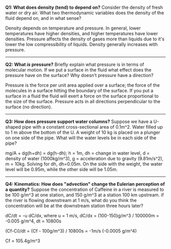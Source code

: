 
**Q1: What does density (tend) to depend on?**
Consider the density of fresh water or dry air. What two thermodynamic variables does the density of the fluid depend on, and in what sense?

Density depends on temperature and pressure. In general, lower temperatures have higher densities, and higher temperatures have lower densities. Pressure affects the density of gases more than liquids due to it's lower the low compressibility of liquids. Density generally increases with pressure.
***

**Q2: What _is_ pressure?**
Briefly explain what pressure is in terms of molecular motion. If we put a surface in the fluid what effect does the pressure have on the surface? Why doesn’t pressure have a direction?

Pressure is the force per unit area applied over a surface; the force of the molecules in a surface hitting the boundary of the surface. If you put a surface in a fluid the fluid will exert a force on the surface proportional to the size of the surface. Pressure acts in all directions perpendicular to the surface (no direction).

***

**Q3: How does pressure support water columns?**
Suppose we have a U-shaped pipe with a constant cross-sectional area of 0.1m^2. Water filled up to 1 m above the bottom of the U. A weight of 10 kg is placed on a plunger on one side of the pipe. What will the water levels be in each side of the pipe?

mg/A + dg(h+dh) = dg(h-dh); h = 1m, dh = change in water level, d = density of water (1000kg/m^3), g = acceleration due to gravity (9.81m/s^2), m = 10kg.
Solving for dh, dh=0.05m. On the side with the weight, the water level will be 0.95m, while the other side will be 1.05m. 

***




**Q4: Kinematics: How does "advection" change the Eulerian perception of a quantity?**
Suppose the concentration of Caffeine in a river is measured to be 100 g/m^3 at one station, and 150 g/m^3 at a station 100 km upstream. if the river is flowing downstream at 1 m/s, what do you think the concentration will be at the downstream station three hours later?

dC/dt = -u dC/dx, where u = 1 m/s, dC/dx = (100-150)g/m^3 / 100000m = -0.005 g/m^4, dt = 10800s

(Cf-Ci)/dt = (Cf - 100g/m^3) / 10800s = -1m/s (-0.0005 g/m^4)

Cf = 105.4g/m^3